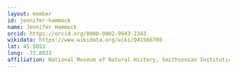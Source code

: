 ```yaml
---
layout: member
id: jennifer-hammock
name: Jennifer Hammock
orcid: https://orcid.org/0000-0002-9943-2342
wikidata: https://www.wikidata.org/wiki/Q41566708
lat: 45.5053
long: -73.8033
affiliation: National Museum of Natural History, Smithsonian Institution, Washington DC, USA
---
```



